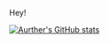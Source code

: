 Hey!

[![Aurther's GitHub stats](https://github-readme-stats.vercel.app/api?username=aurther-nadeem)](https://github.com/anuraghazra/github-readme-stats)
